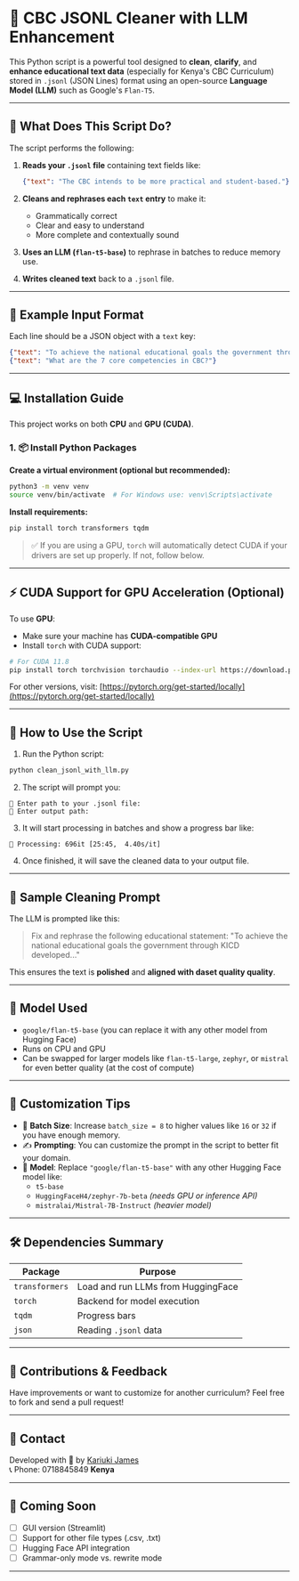 
# 🧹 CBC JSONL Cleaner with LLM Enhancement

This Python script is a powerful tool designed to **clean**, **clarify**, and **enhance educational text data** (especially for Kenya's CBC Curriculum) stored in `.jsonl` (JSON Lines) format using an open-source **Language Model (LLM)** such as Google's `Flan-T5`.

---

## 📌 What Does This Script Do?

The script performs the following:

1. **Reads your `.jsonl` file** containing text fields like:
   ```json
   {"text": "The CBC intends to be more practical and student-based."}
   ```
2. **Cleans and rephrases each `text` entry** to make it:
   - Grammatically correct
   - Clear and easy to understand
   - More complete and contextually sound

3. **Uses an LLM (`flan-t5-base`)** to rephrase in batches to reduce memory use.

4. **Writes cleaned text** back to a `.jsonl` file.

---

## 📂 Example Input Format

Each line should be a JSON object with a `text` key:

```json
{"text": "To achieve the national educational goals the government through KICD developed..."}
{"text": "What are the 7 core competencies in CBC?"}
```

---

## 💻 Installation Guide

This project works on both **CPU** and **GPU (CUDA)**.

### 1. 📦 Install Python Packages

**Create a virtual environment (optional but recommended):**
```bash
python3 -m venv venv
source venv/bin/activate  # For Windows use: venv\Scripts\activate
```

**Install requirements:**

```bash
pip install torch transformers tqdm
```

> ✅ If you are using a GPU, `torch` will automatically detect CUDA if your drivers are set up properly. If not, follow below.

---

## ⚡ CUDA Support for GPU Acceleration (Optional)

To use **GPU**:
- Make sure your machine has **CUDA-compatible GPU**
- Install `torch` with CUDA support:

```bash
# For CUDA 11.8
pip install torch torchvision torchaudio --index-url https://download.pytorch.org/whl/cu118
```

For other versions, visit: [https://pytorch.org/get-started/locally](https://pytorch.org/get-started/locally)

---

## 🚀 How to Use the Script

1. Run the Python script:
```bash
python clean_jsonl_with_llm.py
```

2. The script will prompt you:
```
📂 Enter path to your .jsonl file:
💾 Enter output path:
```

3. It will start processing in batches and show a progress bar like:
```
🚀 Processing: 696it [25:45,  4.40s/it]
```

4. Once finished, it will save the cleaned data to your output file.

---

## 🔁 Sample Cleaning Prompt

The LLM is prompted like this:

> Fix and rephrase the following educational statement: "To achieve the national educational goals the government through KICD developed..."

This ensures the text is **polished** and **aligned with daset quality quality**.

---

## 🧠 Model Used

- `google/flan-t5-base` (you can replace it with any other model from Hugging Face)
- Runs on CPU and GPU
- Can be swapped for larger models like `flan-t5-large`, `zephyr`, or `mistral` for even better quality (at the cost of compute)

---

## 🧪 Customization Tips

- 🔢 **Batch Size**: Increase `batch_size = 8` to higher values like `16` or `32` if you have enough memory.
- ✍️ **Prompting**: You can customize the prompt in the script to better fit your domain.
- 🧠 **Model**: Replace `"google/flan-t5-base"` with any other Hugging Face model like:
  - `t5-base`
  - `HuggingFaceH4/zephyr-7b-beta` *(needs GPU or inference API)*
  - `mistralai/Mistral-7B-Instruct` *(heavier model)*

---

## 🛠 Dependencies Summary

| Package         | Purpose                          |
|----------------|----------------------------------|
| `transformers` | Load and run LLMs from HuggingFace |
| `torch`        | Backend for model execution       |
| `tqdm`         | Progress bars                     |
| `json`         | Reading `.jsonl` data             |

---

## 📣 Contributions & Feedback

Have improvements or want to customize for another curriculum? Feel free to fork and send a pull request!

---

## 📧 Contact

Developed with 💙 by [Kariuki James](mailto:jamexkarix54@gmail.com)  
📞 Phone: 0718845849
          **Kenya**

---

## 🧠 Coming Soon

- [ ] GUI version (Streamlit)
- [ ] Support for other file types (.csv, .txt)
- [ ] Hugging Face API integration
- [ ] Grammar-only mode vs. rewrite mode

---
